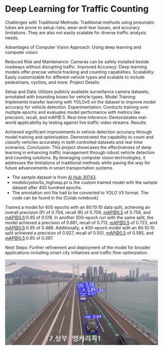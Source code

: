 # Deep Learning for Traffic Counting

Challenges with Traditional Methods:
Traditional methods using pneumatic tubes are prone to setup risks, wear-and-tear issues, and accuracy limitations. They are also not easily scalable for diverse traffic analysis needs.

Advantages of Computer Vision Approach:
Using deep learning and computer vision:

Reduced Risk and Maintenance: Cameras can be safely installed beside roadways without disrupting traffic.
Improved Accuracy: Deep learning models offer precise vehicle tracking and counting capabilities.
Scalability: Easily customizable for different vehicle types and scalable to include pedestrians, cyclists, and more.
Project Details:

Setup and Data: Utilizes publicly available surveillance camera datasets, annotated with bounding boxes for vehicle types.
Model Training: Implements transfer learning with YOLOv5 on the dataset to improve model accuracy for vehicle detection.
Experimentation: Conducts training over multiple epochs and evaluates model performance with metrics like precision, recall, and mAP@.5.
Real-time Inference: Demonstrates real-world applicability by testing against live traffic video streams.
Results:

Achieved significant improvements in vehicle detection accuracy through model training and optimization.
Demonstrated the capability to count and classify vehicles accurately in both controlled datasets and real-time scenarios.
Conclusion:
This project showcases the effectiveness of deep learning in enhancing traffic management through robust vehicle detection and counting solutions. By leveraging computer vision technologies, it addresses the limitations of traditional methods while paving the way for future advancements in smart transportation systems.

- The sample dataset is from [AI Hub 30743](https://aihub.or.kr/aidata/30743).
- models/yolov5s_highway.pt is the custom trained model with the sample dataset after 400 hundred epochs.
- The annotation xml file had to be converted to YOLO V5 format. The code can be found in the [Colab notebook]

Trained a model for 600 epochs with an 80:10:10 data split, achieving an overall precision (P) of 0.704, recall (R) of 0.709, mAP@0.5 of 0.759, and mAP@0.5:0.95 of 0.518. In another 500-epoch run with the same split, the model achieved a precision of 0.661, recall of 0.713, mAP@0.5 of 0.723, and mAP@0.5:0.95 of 0.488. Additionally, a 400-epoch model with an 80:10:10 split achieved a precision of 0.927, recall of 0.501, mAP@0.5 of 0.585, and mAP@0.5:0.95 of 0.397.

Next Steps:
Further refinement and deployment of the model for broader applications including smart city initiatives and traffic flow optimization.

<img src="https://github.com/ahbarhusain/TrafficCounter/blob/master/demo.png" alt="mockup" width="900"/>

